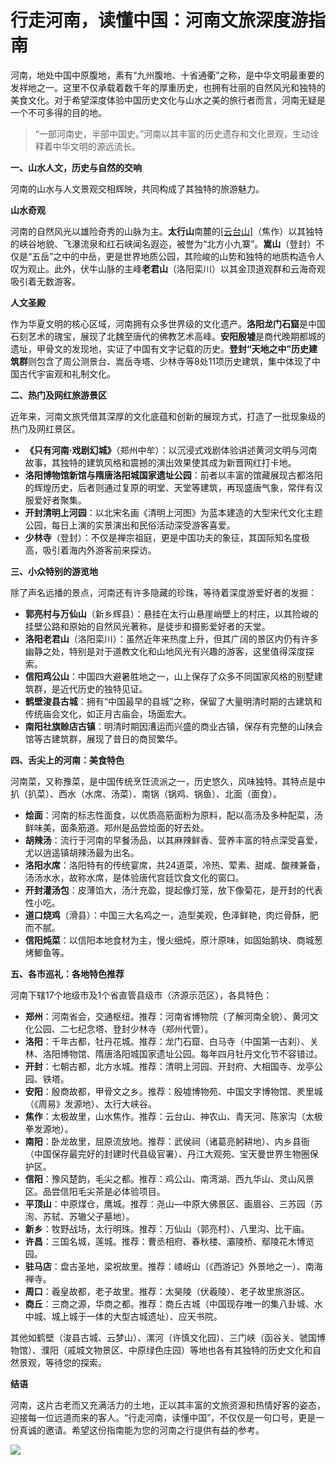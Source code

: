 # 行走河南，读懂中国：河南文旅深度游指南  

河南，地处中国中原腹地，素有“九州腹地、十省通衢”之称，是中华文明最重要的发祥地之一。这里不仅承载着数千年的厚重历史，也拥有壮丽的自然风光和独特的美食文化。对于希望深度体验中国历史文化与山水之美的旅行者而言，河南无疑是一个不可多得的目的地。  

>“一部河南史，半部中国史。”河南以其丰富的历史遗存和文化景观，生动诠释着中华文明的源远流长。  

**一、山水人文，历史与自然的交响**  

河南的山水与人文景观交相辉映，共同构成了其独特的旅游魅力。  

**山水奇观**  

河南的自然风光以雄险奇秀的山脉为主。**太行山**南麓的<a href="http://www.tiangong.cn/04d5b009-b761-40d6-91a4-08d6dac95eee#source-jiaozuo-yuntai" target="_blank">[云台山]</a>（焦作）以其独特的峡谷地貌、飞瀑流泉和红石峡闻名遐迩，被誉为“北方小九寨”。**嵩山**（登封）不仅是“五岳”之中的中岳，更是世界地质公园，其险峻的山势和独特的地质构造令人叹为观止。此外，伏牛山脉的主峰**老君山**（洛阳栾川）以其金顶道观群和云海奇观吸引着无数游客。  

**人文圣殿**  

作为华夏文明的核心区域，河南拥有众多世界级的文化遗产。**洛阳龙门石窟**是中国石刻艺术的瑰宝，展现了北魏至唐代的佛教艺术高峰。**安阳殷墟**是商代晚期都城的遗址，甲骨文的发现地，实证了中国有文字记载的历史。**登封“天地之中”历史建筑群**则包含了周公测景台、嵩岳寺塔、少林寺等8处11项历史建筑，集中体现了中国古代宇宙观和礼制文化。  

**二、热门及网红旅游景区**  

近年来，河南文旅凭借其深厚的文化底蕴和创新的展现方式，打造了一批现象级的热门及网红景区。  

* **《只有河南·戏剧幻城》**（郑州中牟）：以沉浸式戏剧体验讲述黄河文明与河南故事，其独特的建筑风格和震撼的演出效果使其成为新晋网红打卡地。  
* **洛阳博物馆新馆与隋唐洛阳城国家遗址公园**：前者以丰富的馆藏展现古都洛阳的辉煌历史，后者则通过复原的明堂、天堂等建筑，再现盛唐气象，常伴有汉服爱好者聚集。  
* **开封清明上河园**：以北宋名画《清明上河图》为蓝本建造的大型宋代文化主题公园，每日上演的实景演出和民俗活动深受游客喜爱。  
* **少林寺**（登封）：不仅是禅宗祖庭，更是中国功夫的象征，其国际知名度极高，吸引着海内外游客前来探访。  

**三、小众特别的游览地**  

除了声名远播的景点，河南还有许多隐藏的珍珠，等待着深度游爱好者的发掘：  

* **郭亮村与万仙山**（新乡辉县）：悬挂在太行山悬崖峭壁上的村庄，以其险峻的挂壁公路和原始的自然风光著称，是徒步和摄影爱好者的天堂。  
* **洛阳老君山**（洛阳栾川）：虽然近年来热度上升，但其广阔的景区内仍有许多幽静之处，特别是对于道教文化和山地风光有兴趣的游客，这里值得深度探索。  
* **信阳鸡公山**：中国四大避暑胜地之一，山上保存了众多不同国家风格的别墅建筑群，是近代历史的独特见证。  
* **鹤壁浚县古城**：拥有“中国最早的县城”之称，保留了大量明清时期的古建筑和传统庙会文化，如正月古庙会，场面宏大。  
* **南阳社旗赊店古镇**：明清时期因漕运而兴盛的商业古镇，保存有完整的山陕会馆等古建筑群，展现了昔日的商贸繁华。  

**四、舌尖上的河南：美食特色**  

河南菜，又称豫菜，是中国传统烹饪流派之一，历史悠久，风味独特。其特点是中扒（扒菜）、西水（水席、汤菜）、南锅（锅鸡、锅鱼）、北面（面食）。  

* **烩面**：河南的标志性面食，以优质高筋面粉为原料，配以高汤及多种配菜，汤鲜味美，面条筋道。郑州是品尝烩面的好去处。  
* **胡辣汤**：流行于河南的早餐汤品，以其麻辣鲜香、营养丰富的特点深受喜爱，尤以逍遥镇胡辣汤最为出名。  
* **洛阳水席**：洛阳特有的传统宴席，共24道菜，冷热、荤素、甜咸、酸辣兼备，汤汤水水，故称水席，是体验唐代宫廷饮食文化的窗口。  
* **开封灌汤包**：皮薄馅大，汤汁充盈，提起像灯笼，放下像菊花，是开封的代表性小吃。  
* **道口烧鸡**（滑县）：中国三大名鸡之一，造型美观，色泽鲜艳，肉烂骨酥，肥而不腻。  
* **信阳炖菜**：以信阳本地食材为主，慢火细炖，原汁原味，如固始鹅块、商城葱烤鲫鱼等。  

**五、各市巡礼：各地特色推荐**  

河南下辖17个地级市及1个省直管县级市（济源示范区），各具特色：  

* **郑州**：河南省会，交通枢纽。推荐：河南省博物院（了解河南全貌）、黄河文化公园、二七纪念塔、登封少林寺（郑州代管）。  
* **洛阳**：千年古都，牡丹花城。推荐：龙门石窟、白马寺（中国第一古刹）、关林、洛阳博物馆、隋唐洛阳城国家遗址公园。每年四月牡丹文化节不容错过。  
* **开封**：七朝古都，北方水城。推荐：清明上河园、开封府、大相国寺、龙亭公园、铁塔。  
* **安阳**：殷商故都，甲骨文之乡。推荐：殷墟博物苑、中国文字博物馆、羑里城（《周易》发源地）、太行大峡谷。  
* **焦作**：太极故里，山水焦作。推荐：云台山、神农山、青天河、陈家沟（太极拳发源地）。  
* **南阳**：卧龙故里，屈原流放地。推荐：武侯祠（诸葛亮躬耕地）、内乡县衙（中国保存最完好的封建时代县级官署）、丹江大观苑、宝天曼世界生物圈保护区。  
* **信阳**：豫风楚韵，毛尖之都。推荐：鸡公山、南湾湖、西九华山、灵山风景区。品尝信阳毛尖茶是必体验项目。  
* **平顶山**：中原煤仓，鹰城。推荐：尧山—中原大佛景区、画眉谷、三苏园（苏洵、苏轼、苏辙父子墓地）。  
* **新乡**：牧野战场，太行明珠。推荐：万仙山（郭亮村）、八里沟、比干庙。  
* **许昌**：三国名城，莲城。推荐：曹丞相府、春秋楼、灞陵桥、鄢陵花木博览园。  
* **驻马店**：盘古圣地，梁祝故里。推荐：嵖岈山（《西游记》外景地之一）、南海禅寺。  
* **周口**：羲皇故都，老子故里。推荐：太昊陵（伏羲陵）、老子故里旅游区。  
* **商丘**：三商之源，华商之都。推荐：商丘古城（中国现存唯一的集八卦城、水中城、城上城于一体的大型古城遗址）、应天书院。  

其他如鹤壁（浚县古城、云梦山）、漯河（许慎文化园）、三门峡（函谷关、虢国博物馆）、濮阳（戚城文物景区、中原绿色庄园）等地也各有其独特的历史文化和自然景观，等待您的探索。  

**结语**  

河南，这片古老而又充满活力的土地，正以其丰富的文旅资源和热情好客的姿态，迎接每一位远道而来的客人。“行走河南，读懂中国”，不仅仅是一句口号，更是一份真诚的邀请。希望这份指南能为您的河南之行提供有益的参考。  

![](http://www.onegreen.net/maps/Upload_maps/201610/2016100905422672.jpg)  
